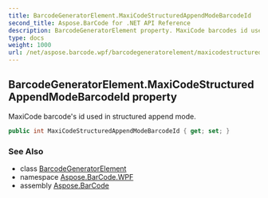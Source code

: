 ```yaml
---
title: BarcodeGeneratorElement.MaxiCodeStructuredAppendModeBarcodeId
second_title: Aspose.BarCode for .NET API Reference
description: BarcodeGeneratorElement property. MaxiCode barcodes id used in structured append mode
type: docs
weight: 1000
url: /net/aspose.barcode.wpf/barcodegeneratorelement/maxicodestructuredappendmodebarcodeid/
---
```

## BarcodeGeneratorElement.MaxiCodeStructuredAppendModeBarcodeId property

MaxiCode barcode's id used in structured append mode.

```csharp
public int MaxiCodeStructuredAppendModeBarcodeId { get; set; }
```

### See Also

* class [BarcodeGeneratorElement](../)
* namespace [Aspose.BarCode.WPF](../../barcodegeneratorelement/)
* assembly [Aspose.BarCode](../../../)


